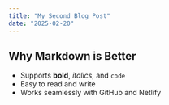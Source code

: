 ```yaml
---
title: "My Second Blog Post"
date: "2025-02-20"
---
```


## Why Markdown is Better  

- Supports **bold**, _italics_, and `code`
- Easy to read and write
- Works seamlessly with GitHub and Netlify
